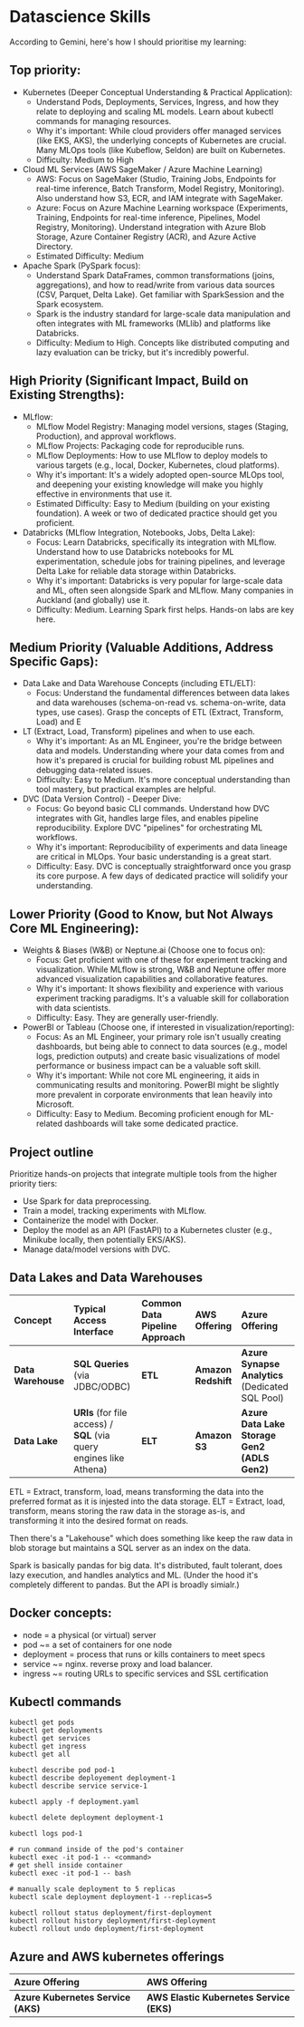 # Datascience Skills

According to Gemini, here's how I should prioritise my learning:

## Top priority:
  - Kubernetes (Deeper Conceptual Understanding & Practical Application):
    - Understand Pods, Deployments, Services, Ingress, and how they relate to deploying and scaling ML models. Learn about kubectl commands for managing resources.
    - Why it's important: While cloud providers offer managed services (like EKS, AKS), the underlying concepts of Kubernetes are crucial. Many MLOps tools (like Kubeflow, Seldon) are built on Kubernetes.
    - Difficulty: Medium to High
  - Cloud ML Services (AWS SageMaker / Azure Machine Learning)
    - AWS: Focus on SageMaker (Studio, Training Jobs, Endpoints for real-time inference, Batch Transform, Model Registry, Monitoring). Also understand how S3, ECR, and IAM integrate with SageMaker.
    - Azure: Focus on Azure Machine Learning workspace (Experiments, Training, Endpoints for real-time inference, Pipelines, Model Registry, Monitoring). Understand integration with Azure Blob Storage, Azure Container Registry (ACR), and Azure Active Directory.
    - Estimated Difficulty: Medium
  - Apache Spark (PySpark focus):
    - Understand Spark DataFrames, common transformations (joins, aggregations), and how to read/write from various data sources (CSV, Parquet, Delta Lake). Get familiar with SparkSession and the Spark ecosystem.
    -  Spark is the industry standard for large-scale data manipulation and often integrates with ML frameworks (MLlib) and platforms like Databricks.
    - Difficulty: Medium to High. Concepts like distributed computing and lazy evaluation can be tricky, but it's incredibly powerful.

## High Priority (Significant Impact, Build on Existing Strengths):
- MLflow: 
    - MLflow Model Registry: Managing model versions, stages (Staging, Production), and approval workflows.
    - MLflow Projects: Packaging code for reproducible runs.
    - MLflow Deployments: How to use MLflow to deploy models to various targets (e.g., local, Docker, Kubernetes, cloud platforms).
    - Why it's important: It's a widely adopted open-source MLOps tool, and deepening your existing knowledge will make you highly effective in environments that use it.
    - Estimated Difficulty: Easy to Medium (building on your existing foundation). A week or two of dedicated practice should get you proficient.
- Databricks (MLflow Integration, Notebooks, Jobs, Delta Lake):
    - Focus: Learn Databricks, specifically its integration with MLflow. Understand how to use Databricks notebooks for ML experimentation, schedule jobs for training pipelines, and leverage Delta Lake for reliable data storage within Databricks.
    - Why it's important: Databricks is very popular for large-scale data and ML, often seen alongside Spark and MLflow. Many companies in Auckland (and globally) use it.
    - Difficulty: Medium. Learning Spark first helps. Hands-on labs are key here.

## Medium Priority (Valuable Additions, Address Specific Gaps):
- Data Lake and Data Warehouse Concepts (including ETL/ELT):
    - Focus: Understand the fundamental differences between data lakes and data warehouses (schema-on-read vs. schema-on-write, data types, use cases). Grasp the concepts of ETL (Extract, Transform, Load) and E
- LT (Extract, Load, Transform) pipelines and when to use each.
    - Why it's important: As an ML Engineer, you're the bridge between data and models. Understanding where your data comes from and how it's prepared is crucial for building robust ML pipelines and debugging data-related issues.
    - Difficulty: Easy to Medium. It's more conceptual understanding than tool mastery, but practical examples are helpful.
- DVC (Data Version Control) - Deeper Dive:
    - Focus: Go beyond basic CLI commands. Understand how DVC integrates with Git, handles large files, and enables pipeline reproducibility. Explore DVC "pipelines" for orchestrating ML workflows.
    - Why it's important: Reproducibility of experiments and data lineage are critical in MLOps. Your basic understanding is a great start.
    - Difficulty: Easy. DVC is conceptually straightforward once you grasp its core purpose. A few days of dedicated practice will solidify your understanding.

## Lower Priority (Good to Know, but Not Always Core ML Engineering):
- Weights & Biases (W&B) or Neptune.ai (Choose one to focus on):
    - Focus: Get proficient with one of these for experiment tracking and visualization. While MLflow is strong, W&B and Neptune offer more advanced visualization capabilities and collaborative features.
    - Why it's important: It shows flexibility and experience with various experiment tracking paradigms. It's a valuable skill for collaboration with data scientists.
    - Difficulty: Easy. They are generally user-friendly.
- PowerBI or Tableau (Choose one, if interested in visualization/reporting):
    - Focus: As an ML Engineer, your primary role isn't usually creating dashboards, but being able to connect to data sources (e.g., model logs, prediction outputs) and create basic visualizations of model performance or business impact can be a valuable soft skill.
    - Why it's important: While not core ML engineering, it aids in communicating results and monitoring. PowerBI might be slightly more prevalent in corporate environments that lean heavily into Microsoft.
    - Difficulty: Easy to Medium. Becoming proficient enough for ML-related dashboards will take some dedicated practice.

## Project outline
Prioritize hands-on projects that integrate multiple tools from the higher priority tiers:
- Use Spark for data preprocessing.
- Train a model, tracking experiments with MLflow.
- Containerize the model with Docker.
- Deploy the model as an API (FastAPI) to a Kubernetes cluster (e.g., Minikube locally, then potentially EKS/AKS).
- Manage data/model versions with DVC.

## Data Lakes and Data Warehouses

| Concept              | Typical Access Interface       | Common Data Pipeline Approach | AWS Offering        | Azure Offering                      |
| :------------------- | :----------------------------- | :---------------------------- | :------------------ | :---------------------------------- |
| **Data Warehouse** | **SQL Queries** (via JDBC/ODBC) | **ETL** | **Amazon Redshift** | **Azure Synapse Analytics** (Dedicated SQL Pool) |
| **Data Lake** | **URIs** (for file access) / **SQL** (via query engines like Athena) | **ELT** | **Amazon S3** | **Azure Data Lake Storage Gen2 (ADLS Gen2)** |

ETL = Extract, transform, load, means transforming the data into the preferred format as it is injested into the data storage.
ELT = Extract, load, transform, means storing the raw data in the storage as-is, and transforming it into the desired format on reads.

Then there's a "Lakehouse" which does something like keep the raw data in blob storage but maintains a SQL server as an index on the data.

Spark is basically pandas for big data. It's distributed, fault tolerant, does lazy execution, and handles analytics and ML.
(Under the hood it's completely different to pandas. But the API is broadly simialr.)

## Docker concepts:
- node = a physical (or virtual) server
- pod ~= a set of containers for one node
- deployment = process that runs or kills containers to meet specs
- service ~= nginx. reverse proxy and load balancer.
- ingress ~= routing URLs to specific services and SSL certification

## Kubectl commands
```
kubectl get pods
kubectl get deployments
kubectl get services
kubectl get ingress
kubectl get all

kubectl describe pod pod-1
kubectl describe deployement deployment-1
kubectl describe service service-1

kubectl apply -f deployment.yaml

kubectl delete deployment deployment-1

kubectl logs pod-1

# run command inside of the pod's container
kubectl exec -it pod-1 -- <command> 
# get shell inside container
kubectl exec -it pod-1 -- bash 

# manually scale deployment to 5 replicas
kubectl scale deployment deployment-1 --replicas=5 

kubectl rollout status deployment/first-deployment
kubectl rollout history deployment/first-deployment
kubectl rollout undo deployment/first-deployment
```

## Azure and AWS kubernetes offerings
| Azure Offering             | AWS Offering                  |
| :------------------------- | :---------------------------- |
| **Azure Kubernetes Service (AKS)** | **AWS Elastic Kubernetes Service (EKS)** |
